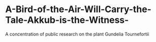 # A-Bird-of-the-Air-Will-Carry-the-Tale-Akkub-is-the-Witness-
A concentration of public research on the plant Gundelia Tournefortii
